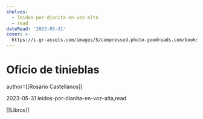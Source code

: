 ```yaml
---
shelves:
  - leidos-por-dianita-en-voz-alta
  - read
dateRead: '2023-05-31'
cover: >-
  https://i.gr-assets.com/images/S/compressed.photo.goodreads.com/books/1356059355l/16700031.jpg
---
```

# Oficio de tinieblas

author::[[Rosario Castellanos]]

2023-05-31
leidos-por-dianita-en-voz-alta,read

[[Libros]]